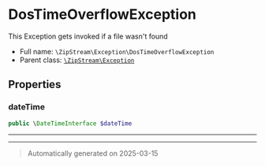 
# DosTimeOverflowException

This Exception gets invoked if a file wasn't found



* Full name: `\ZipStream\Exception\DosTimeOverflowException`
* Parent class: [`\ZipStream\Exception`](../Exception.md)



## Properties


### dateTime



```php
public \DateTimeInterface $dateTime
```






***



***
> Automatically generated on 2025-03-15
